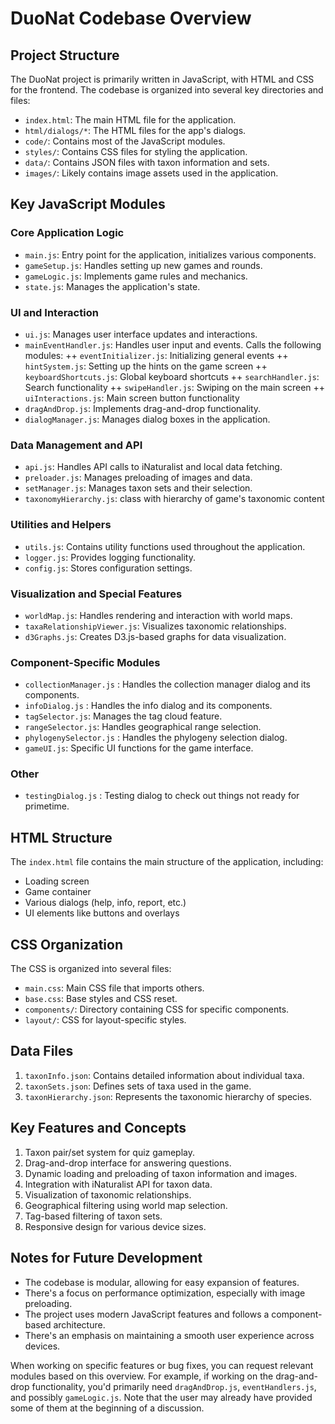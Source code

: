 # DuoNat Codebase Overview

## Project Structure

The DuoNat project is primarily written in JavaScript, with HTML and CSS for the frontend. The codebase is organized into several key directories and files:

- `index.html`: The main HTML file for the application.
- `html/dialogs/*`: The HTML files for the app's dialogs. 
- `code/`: Contains most of the JavaScript modules.
- `styles/`: Contains CSS files for styling the application.
- `data/`: Contains JSON files with taxon information and sets.
- `images/`: Likely contains image assets used in the application.

## Key JavaScript Modules

### Core Application Logic

+ `main.js`: Entry point for the application, initializes various components.
+ `gameSetup.js`: Handles setting up new games and rounds.
+ `gameLogic.js`: Implements game rules and mechanics.
+ `state.js`: Manages the application's state.

### UI and Interaction

+ `ui.js`: Manages user interface updates and interactions.
+ `mainEventHandler.js`: Handles user input and events. Calls the following modules:
++ `eventInitializer.js`: Initializing general events
++ `hintSystem.js`: Setting up the hints on the game screen
++ `keyboardShortcuts.js`: Global keyboard shortcuts
++ `searchHandler.js`: Search functionality
++ `swipeHandler.js`: Swiping on the main screen
++ `uiInteractions.js`: Main screen button functionality
+ `dragAndDrop.js`: Implements drag-and-drop functionality.
+ `dialogManager.js`: Manages dialog boxes in the application.


### Data Management and API

+ `api.js`: Handles API calls to iNaturalist and local data fetching.
+ `preloader.js`: Manages preloading of images and data.
+ `setManager.js`: Manages taxon sets and their selection.
+ `taxonomyHierarchy.js`: class with hierarchy of game's taxonomic content

### Utilities and Helpers

+ `utils.js`: Contains utility functions used throughout the application.
+ `logger.js`: Provides logging functionality.
+ `config.js`: Stores configuration settings.

### Visualization and Special Features

+ `worldMap.js`: Handles rendering and interaction with world maps.
+ `taxaRelationshipViewer.js`: Visualizes taxonomic relationships.
+ `d3Graphs.js`: Creates D3.js-based graphs for data visualization.

### Component-Specific Modules

+ `collectionManager.js` : Handles the collection manager dialog and its components.
+ `infoDialog.js` : Handles the info dialog and its components.
+ `tagSelector.js`: Manages the tag cloud feature.
+ `rangeSelector.js`: Handles geographical range selection.
+ `phylogenySelector.js` : Handles the phylogeny selection dialog.
+ `gameUI.js`: Specific UI functions for the game interface.

### Other
+ `testingDialog.js` : Testing dialog to check out things not ready for primetime.

## HTML Structure

The `index.html` file contains the main structure of the application, including:

- Loading screen
- Game container
- Various dialogs (help, info, report, etc.)
- UI elements like buttons and overlays

## CSS Organization

The CSS is organized into several files:

- `main.css`: Main CSS file that imports others.
- `base.css`: Base styles and CSS reset.
- `components/`: Directory containing CSS for specific components.
- `layout/`: CSS for layout-specific styles.

## Data Files

1. `taxonInfo.json`: Contains detailed information about individual taxa.
2. `taxonSets.json`: Defines sets of taxa used in the game.
3. `taxonHierarchy.json`: Represents the taxonomic hierarchy of species.

## Key Features and Concepts

1. Taxon pair/set system for quiz gameplay.
2. Drag-and-drop interface for answering questions.
3. Dynamic loading and preloading of taxon information and images.
4. Integration with iNaturalist API for taxon data.
5. Visualization of taxonomic relationships.
6. Geographical filtering using world map selection.
7. Tag-based filtering of taxon sets.
8. Responsive design for various device sizes.

## Notes for Future Development

- The codebase is modular, allowing for easy expansion of features.
- There's a focus on performance optimization, especially with image preloading.
- The project uses modern JavaScript features and follows a component-based architecture.
- There's an emphasis on maintaining a smooth user experience across devices.

When working on specific features or bug fixes, you can request relevant modules based on this overview. For example, if working on the drag-and-drop functionality, you'd primarily need `dragAndDrop.js`, `eventHandlers.js`, and possibly `gameLogic.js`. Note that the user may already have provided some of them at the beginning of a discussion.
